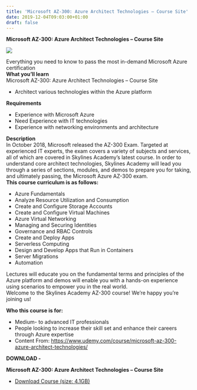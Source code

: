 ```yaml
---
title: 'Microsoft AZ-300: Azure Architect Technologies – Course Site'
date: 2019-12-04T09:03:00+01:00
draft: false
---
```


**Microsoft AZ-300: Azure Architect Technologies – Course Site**  

[![](https://1.bp.blogspot.com/-47Fnc6H7Gmc/Xedn5mhhUnI/AAAAAAAABrI/VGx1bHrYvggU8SAvjQEuz513RxT_DCdMwCNcBGAsYHQ/s400/Microsoft-AZ-300-Azure-Architect-Technologies-Course-Site.jpg)](https://1.bp.blogspot.com/-47Fnc6H7Gmc/Xedn5mhhUnI/AAAAAAAABrI/VGx1bHrYvggU8SAvjQEuz513RxT_DCdMwCNcBGAsYHQ/s1600/Microsoft-AZ-300-Azure-Architect-Technologies-Course-Site.jpg)

Everything you need to know to pass the most in-demand Microsoft Azure certification  
**What you’ll learn**  
Microsoft AZ-300: Azure Architect Technologies – Course Site  
  

*   Architect various technologies within the Azure platform

  
**Requirements**  
  

*   Experience with Microsoft Azure
*   Need Experience with IT technologies
*   Experience with networking environments and architecture

  
**Description**  
In October 2018, Microsoft released the AZ-300 Exam. Targeted at experienced IT experts, the exam covers a variety of subjects and services, all of which are covered in Skylines Academy’s latest course. In order to understand core architect technologies, Skylines Academy will lead you through a series of sections, modules, and demos to prepare you for taking, and ultimately passing, the Microsoft Azure AZ-300 exam.  
**This course curriculum is as follows:**  
  

*   Azure Fundamentals
*   Analyze Resource Utilization and Consumption
*   Create and Configure Storage Accounts
*   Create and Configure Virtual Machines
*   Azure Virtual Networking
*   Managing and Securing Identities
*   Governance and RBAC Controls
*   Create and Deploy Apps
*   Serverless Computing
*   Design and Develop Apps that Run in Containers
*   Server Migrations
*   Automation

  
Lectures will educate you on the fundamental terms and principles of the Azure platform and demos will enable you with a hands-on experience using scenarios to empower you in the real world.  
Welcome to the Skylines Academy AZ-300 course! We’re happy you’re joining us!  
  
**Who this course is for:**  
  

*   Medium- to advanced IT professionals
*   People looking to increase their skill set and enhance their careers through Azure expertise
*   Content From: https://www.udemy.com/course/microsoft-az-300-azure-architect-technologies/

**DOWNLOAD -**

**Microsoft AZ-300: Azure Architect Technologies – Course Site**

*   [Download Course (size: 4.1GB)](https://zagred.com/yCqPKM7L)